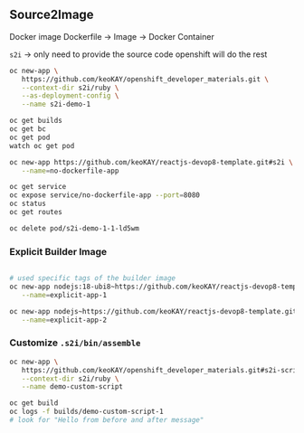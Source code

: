 ## Source2Image 

Docker image 
Dockerfile -> Image -> Docker Container


`s2i` -> only need to provide the source code 
    openshift will do the rest 
```bash
oc new-app \
   https://github.com/keoKAY/openshift_developer_materials.git \
   --context-dir s2i/ruby \
   --as-deployment-config \
   --name s2i-demo-1

oc get builds 
oc get bc 
oc get pod 
watch oc get pod

oc new-app https://github.com/keoKAY/reactjs-devop8-template.git#s2i \
   --name=no-dockerfile-app

oc get service 
oc expose service/no-dockerfile-app --port=8080
oc status 
oc get routes 

oc delete pod/s2i-demo-1-1-ld5wm

```

### Explicit Builder Image
```bash

# used specific tags of the builder image
oc new-app nodejs:18-ubi8~https://github.com/keoKAY/reactjs-devop8-template.git#s2i \
   --name=explicit-app-1

oc new-app nodejs~https://github.com/keoKAY/reactjs-devop8-template.git#s2i \
   --name=explicit-app-2

```
### Customize `.s2i/bin/assemble`
```bash
oc new-app \
   https://github.com/keoKAY/openshift_developer_materials.git#s2i-script \
   --context-dir s2i/ruby \
   --name demo-custom-script

oc get build 
oc logs -f builds/demo-custom-script-1 
# look for "Hello from before and after message" 

```
